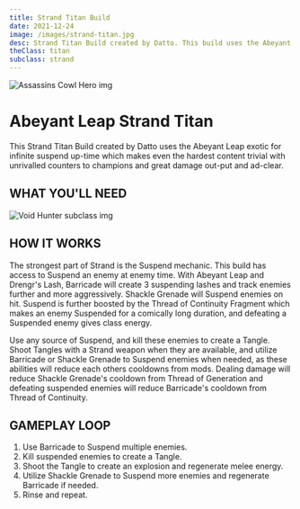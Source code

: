 ```yaml
---
title: Strand Titan Build
date: 2021-12-24
image: /images/strand-titan.jpg
desc: Strand Titan Build created by Datto. This build uses the Abeyant Leap exotic for infinite suspend up-time.
theClass: titan
subclass: strand
---
```


![Assassins Cowl Hero img](/images/abeyantLeap.jpg "Assassins Cowl D2")

# Abeyant Leap Strand Titan

This Strand Titan Build created by Datto uses the Abeyant Leap exotic for infinite suspend up-time which makes even the hardest content trivial with unrivalled counters to champions and great damage out-put and ad-clear.

## WHAT YOU'LL NEED

![Void Hunter subclass img](/images/GF-build.png "gyrfalcons build setup D2")

## HOW IT WORKS

The strongest part of Strand is the Suspend mechanic. This build has access to Suspend an enemy at enemy time. With Abeyant Leap and Drengr's Lash, Barricade will create 3 suspending lashes and track enemies further and more aggressively. Shackle Grenade will Suspend enemies on hit. Suspend is further boosted by the Thread of Continuity Fragment which makes an enemy Suspended for a comically long duration, and defeating a Suspended enemy gives class energy.

Use any source of Suspend, and kill these enemies to create a Tangle. Shoot Tangles with a Strand weapon when they are available, and utilize Barricade or Shackle Grenade to Suspend enemies when needed, as these abilities will reduce each others cooldowns from mods. Dealing damage will reduce Shackle Grenade's cooldown from Thread of Generation and defeating suspended enemies will reduce Barricade's cooldown from Thread of Continuity.

## GAMEPLAY LOOP

1. Use Barricade to Suspend multiple enemies.
2. Kill suspended enemies to create a Tangle.
3. Shoot the Tangle to create an explosion and regenerate melee energy.
4. Utilize Shackle Grenade to Suspend more enemies and regenerate Barricade if needed.
5. Rinse and repeat.
